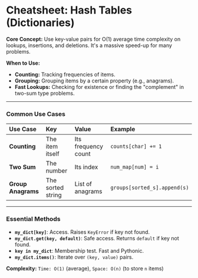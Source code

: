 
# Cheatsheet: Hash Tables (Dictionaries)

**Core Concept:** Use key-value pairs for O(1) average time complexity on lookups, insertions, and deletions. It's a massive speed-up for many problems.

**When to Use:**
- **Counting:** Tracking frequencies of items.
- **Grouping:** Grouping items by a certain property (e.g., anagrams).
- **Fast Lookups:** Checking for existence or finding the "complement" in two-sum type problems.

---

### Common Use Cases

| Use Case | Key | Value | Example |
|:---|:---|:---|:---|
| **Counting** | The item itself | Its frequency count | `counts[char] += 1` |
| **Two Sum** | The number | Its index | `num_map[num] = i` |
| **Group Anagrams** | The sorted string | List of anagrams | `groups[sorted_s].append(s)` |

---

### Essential Methods

- **`my_dict[key]`**: Access. Raises `KeyError` if key not found.
- **`my_dict.get(key, default)`**: Safe access. Returns `default` if key not found.
- **`key in my_dict`**: Membership test. Fast and Pythonic.
- **`my_dict.items()`**: Iterate over `(key, value)` pairs.

**Complexity:** `Time: O(1)` (average), `Space: O(n)` (to store `n` items)
